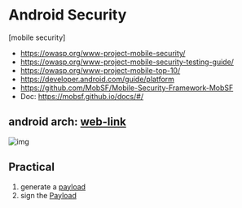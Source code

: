 # Android Security

[mobile security]

* https://owasp.org/www-project-mobile-security/
* https://owasp.org/www-project-mobile-security-testing-guide/
* https://owasp.org/www-project-mobile-top-10/
* https://developer.android.com/guide/platform
* https://github.com/MobSF/Mobile-Security-Framework-MobSF
* Doc: https://mobsf.github.io/docs/#/


## android arch: [web-link](https://source.android.com/devices/architecture)

![img](https://source.android.com/devices/images/ape_fwk_all.png)


## Practical

1. generate a [payload](android.md)
2. sign the [Payload](signapk.md)